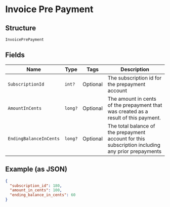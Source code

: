 
# Invoice Pre Payment

## Structure

`InvoicePrePayment`

## Fields

| Name | Type | Tags | Description |
|  --- | --- | --- | --- |
| `SubscriptionId` | `int?` | Optional | The subscription id for the prepayment account |
| `AmountInCents` | `long?` | Optional | The amount in cents of the prepayment that was created as a result of this payment. |
| `EndingBalanceInCents` | `long?` | Optional | The total balance of the prepayment account for this subscription including any prior prepayments |

## Example (as JSON)

```json
{
  "subscription_id": 180,
  "amount_in_cents": 100,
  "ending_balance_in_cents": 60
}
```

